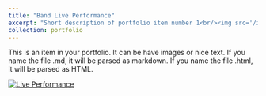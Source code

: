 ```yaml
---
title: "Band Live Performance"
excerpt: "Short description of portfolio item number 1<br/><img src='/images/500x300.png'>" 
collection: portfolio
---
```


This is an item in your portfolio. It can be have images or nice text. If you name the file .md, it will be parsed as markdown. If you name the file .html, it will be parsed as HTML. 

[![Live Performance](https://markdown-videos-api.jorgenkh.no/url?url=https%3A%2F%2Fwww.youtube.com%2Fwatch%3Fv%3DExHOc6mRcdE)](https://www.youtube.com/watch?v=ExHOc6mRcdE)

